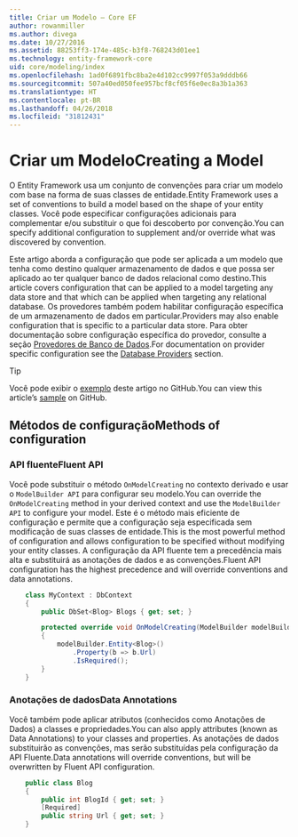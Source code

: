 ```yaml
---
title: Criar um Modelo – Core EF
author: rowanmiller
ms.author: divega
ms.date: 10/27/2016
ms.assetid: 88253ff3-174e-485c-b3f8-768243d01ee1
ms.technology: entity-framework-core
uid: core/modeling/index
ms.openlocfilehash: 1ad0f6891fbc8ba2e4d102cc9997f053a9dddb66
ms.sourcegitcommit: 507a40ed050fee957bcf8cf05f6e0ec8a3b1a363
ms.translationtype: HT
ms.contentlocale: pt-BR
ms.lasthandoff: 04/26/2018
ms.locfileid: "31812431"
---
```

# <a name="creating-a-model"></a><span data-ttu-id="c6cfb-102">Criar um Modelo</span><span class="sxs-lookup"><span data-stu-id="c6cfb-102">Creating a Model</span></span>

<span data-ttu-id="c6cfb-103">O Entity Framework usa um conjunto de convenções para criar um modelo com base na forma de suas classes de entidade.</span><span class="sxs-lookup"><span data-stu-id="c6cfb-103">Entity Framework uses a set of conventions to build a model based on the shape of your entity classes.</span></span> <span data-ttu-id="c6cfb-104">Você pode especificar configurações adicionais para complementar e/ou substituir o que foi descoberto por convenção.</span><span class="sxs-lookup"><span data-stu-id="c6cfb-104">You can specify additional configuration to supplement and/or override what was discovered by convention.</span></span>

<span data-ttu-id="c6cfb-105">Este artigo aborda a configuração que pode ser aplicada a um modelo que tenha como destino qualquer armazenamento de dados e que possa ser aplicado ao ter qualquer banco de dados relacional como destino.</span><span class="sxs-lookup"><span data-stu-id="c6cfb-105">This article covers configuration that can be applied to a model targeting any data store and that which can be applied when targeting any relational database.</span></span> <span data-ttu-id="c6cfb-106">Os provedores também podem habilitar configuração específica de um armazenamento de dados em particular.</span><span class="sxs-lookup"><span data-stu-id="c6cfb-106">Providers may also enable configuration that is specific to a particular data store.</span></span> <span data-ttu-id="c6cfb-107">Para obter documentação sobre configuração específica do provedor, consulte a seção [Provedores de Banco de Dados](../providers/index.md).</span><span class="sxs-lookup"><span data-stu-id="c6cfb-107">For documentation on provider specific configuration see the [Database Providers](../providers/index.md) section.</span></span>

> [!TIP]  
> <span data-ttu-id="c6cfb-108">Você pode exibir o [exemplo](https://github.com/aspnet/EntityFramework.Docs/tree/master/samples) deste artigo no GitHub.</span><span class="sxs-lookup"><span data-stu-id="c6cfb-108">You can view this article’s [sample](https://github.com/aspnet/EntityFramework.Docs/tree/master/samples) on GitHub.</span></span>

## <a name="methods-of-configuration"></a><span data-ttu-id="c6cfb-109">Métodos de configuração</span><span class="sxs-lookup"><span data-stu-id="c6cfb-109">Methods of configuration</span></span>

### <a name="fluent-api"></a><span data-ttu-id="c6cfb-110">API fluente</span><span class="sxs-lookup"><span data-stu-id="c6cfb-110">Fluent API</span></span>

<span data-ttu-id="c6cfb-111">Você pode substituir o método `OnModelCreating` no contexto derivado e usar o `ModelBuilder API` para configurar seu modelo.</span><span class="sxs-lookup"><span data-stu-id="c6cfb-111">You can override the `OnModelCreating` method in your derived context and use the `ModelBuilder API` to configure your model.</span></span> <span data-ttu-id="c6cfb-112">Este é o método mais eficiente de configuração e permite que a configuração seja especificada sem modificação de suas classes de entidade.</span><span class="sxs-lookup"><span data-stu-id="c6cfb-112">This is the most powerful method of configuration and allows configuration to be specified without modifying your entity classes.</span></span> <span data-ttu-id="c6cfb-113">A configuração da API fluente tem a precedência mais alta e substituirá as anotações de dados e as convenções.</span><span class="sxs-lookup"><span data-stu-id="c6cfb-113">Fluent API configuration has the highest precedence and will override conventions and data annotations.</span></span>

<!-- [!code-csharp[Main](samples/core/Modeling/FluentAPI/Samples/Required.cs?range=5-15&highlight=5-10)] -->

``` csharp
    class MyContext : DbContext
    {
        public DbSet<Blog> Blogs { get; set; }

        protected override void OnModelCreating(ModelBuilder modelBuilder)
        {
            modelBuilder.Entity<Blog>()
                .Property(b => b.Url)
                .IsRequired();
        }
    }
```

### <a name="data-annotations"></a><span data-ttu-id="c6cfb-114">Anotações de dados</span><span class="sxs-lookup"><span data-stu-id="c6cfb-114">Data Annotations</span></span>

<span data-ttu-id="c6cfb-115">Você também pode aplicar atributos (conhecidos como Anotações de Dados) a classes e propriedades.</span><span class="sxs-lookup"><span data-stu-id="c6cfb-115">You can also apply attributes (known as Data Annotations) to your classes and properties.</span></span> <span data-ttu-id="c6cfb-116">As anotações de dados substituirão as convenções, mas serão substituídas pela configuração da API Fluente.</span><span class="sxs-lookup"><span data-stu-id="c6cfb-116">Data annotations will override conventions, but will be overwritten by Fluent API configuration.</span></span>

<!-- [!code-csharp[Main](samples/core/Modeling/DataAnnotations/Samples/Required.cs?range=11-16&highlight=4)] -->
``` csharp
    public class Blog
    {
        public int BlogId { get; set; }
        [Required]
        public string Url { get; set; }
    }
```
